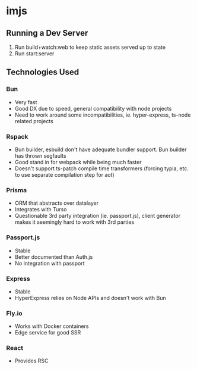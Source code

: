 # imjs

## Running a Dev Server

1. Run build+watch:web to keep static assets served up to state
2. Run start:server

## Technologies Used

### Bun

- Very fast
- Good DX due to speed, general compatibility with node projects
- Need to work around some incompatibilities, ie. hyper-express, ts-node related projects

### Rspack

- Bun builder, esbuild don't have adequate bundler support. Bun builder has thrown segfaults
- Good stand in for webpack while being much faster
- Doesn't support ts-patch compile time transformers (forcing typia, etc. to use separate compilation step for aot)

### Prisma

- ORM that abstracts over datalayer
- Integrates with Turso
- Questionable 3rd party integration (ie. passport.js), client generator makes it seemingly hard to work with 3rd parties

### Passport.js

- Stable
- Better documented than Auth.js
- No integration with passport

### Express

- Stable
- HyperExpress relies on Node APIs and doesn't work with Bun

### Fly.io

- Works with Docker containers
- Edge service for good SSR

### React

- Provides RSC

